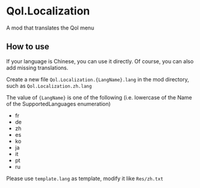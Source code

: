 # Qol.Localization

A mod that translates the Qol menu

## How to use

If your language is Chinese, you can use it directly. Of course, you can also add missing translations.

Create a new file `Qol.Localization.{LangName}.lang` in the mod directory, such as `Qol.Localization.zh.lang`

The value of `{LangName}` is one of the following (i.e. lowercase of the Name of the SupportedLanguages enumeration)

- fr
- de
- zh
- es
- ko
- ja
- it
- pt
- ru

Please use `template.lang` as template, modify it like `Res/zh.txt`
